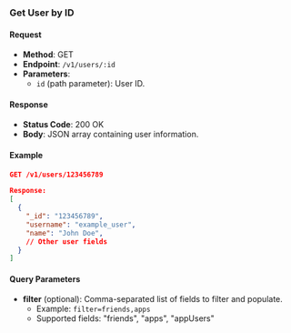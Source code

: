 ### Get User by ID

#### Request

- **Method**: GET
- **Endpoint**: `/v1/users/:id`
- **Parameters**:
  - `id` (path parameter): User ID.

#### Response

- **Status Code**: 200 OK
- **Body**: JSON array containing user information.

#### Example

```json
GET /v1/users/123456789

Response:
[
  {
    "_id": "123456789",
    "username": "example_user",
    "name": "John Doe",
    // Other user fields
  }
]
```

#### Query Parameters

- **filter** (optional): Comma-separated list of fields to filter and populate.
  - Example: `filter=friends,apps`
  - Supported fields: "friends", "apps", "appUsers"
